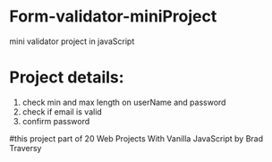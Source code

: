 # Form-validator-miniProject
mini validator project in javaScript

# Project details:
1. check min and max length on userName and password
2. check if email is valid
3. confirm password

#this project part of 20 Web Projects With Vanilla JavaScript by Brad Traversy

